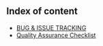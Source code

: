 ## Index of content

* [BUG & ISSUE TRACKING](https://github.com/naacal/Documents/blob/master/BUG%20%26%20ISSUE%20TRACKING.md)
* [Quality Assurance Checklist](https://github.com/naacal/Documents/blob/master/Quality%20Assurance%20Checklist.md)